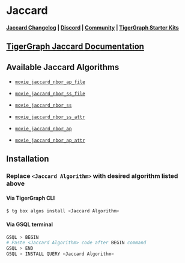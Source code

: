 
# Jaccard

#### [Jaccard Changelog](https://github.com/karimsaraipour/gsql-graph-algorithms/tree/algorithm-folder-restructure/algorithms/templates/examples/jaccard/CHANGELOG.md) | [Discord](https://discord.gg/vFbmPyvJJN) | [Community](https://community.tigergraph.com) | [TigerGraph Starter Kits](https://github.com/zrougamed/TigerGraph-Starter-Kits-Parser)

## [TigerGraph Jaccard Documentation](https://docs.tigergraph.com/tigergraph-platform-overview/graph-algorithm-library#jaccard-similarity-of-neighborhoods-batch)

## Available Jaccard Algorithms 

* [`movie_jaccard_nbor_ap_file`](https://github.com/karimsaraipour/gsql-graph-algorithms/tree/algorithm-folder-restructure/algorithms/templates/examples/jaccard/movie_jaccard_nbor_ap_file.gsql)

* [`movie_jaccard_nbor_ss_file`](https://github.com/karimsaraipour/gsql-graph-algorithms/tree/algorithm-folder-restructure/algorithms/templates/examples/jaccard/movie_jaccard_nbor_ss_file.gsql)

* [`movie_jaccard_nbor_ss`](https://github.com/karimsaraipour/gsql-graph-algorithms/tree/algorithm-folder-restructure/algorithms/templates/examples/jaccard/movie_jaccard_nbor_ss.gsql)

* [`movie_jaccard_nbor_ss_attr`](https://github.com/karimsaraipour/gsql-graph-algorithms/tree/algorithm-folder-restructure/algorithms/templates/examples/jaccard/movie_jaccard_nbor_ss_attr.gsql)

* [`movie_jaccard_nbor_ap`](https://github.com/karimsaraipour/gsql-graph-algorithms/tree/algorithm-folder-restructure/algorithms/templates/examples/jaccard/movie_jaccard_nbor_ap.gsql)

* [`movie_jaccard_nbor_ap_attr`](https://github.com/karimsaraipour/gsql-graph-algorithms/tree/algorithm-folder-restructure/algorithms/templates/examples/jaccard/movie_jaccard_nbor_ap_attr.gsql)

## Installation 

### Replace `<Jaccard Algorithm>` with desired algorithm listed above 

#### Via TigerGraph CLI

```bash
$ tg box algos install <Jaccard Algorithm>
```

#### Via GSQL terminal

```bash
GSQL > BEGIN
# Paste <Jaccard Algorithm> code after BEGIN command
GSQL > END 
GSQL > INSTALL QUERY <Jaccard Algorithm>
```